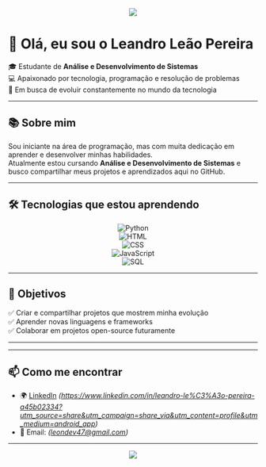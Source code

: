 <!-- Banner -->
<div align="center">
  <img src="https://capsule-render.vercel.app/api?type=wave&color=0:6A5ACD,100:00BFFF&height=200&section=header&text=Leandro%20Leão%20Pereira&fontSize=40&fontColor=ffffff&animation=fadeIn&fontAlignY=35" />
</div>

# 👋 Olá, eu sou o Leandro Leão Pereira  

🎓 Estudante de **Análise e Desenvolvimento de Sistemas**  
💻 Apaixonado por tecnologia, programação e resolução de problemas  
🚀 Em busca de evoluir constantemente no mundo da tecnologia  

---

## 📚 Sobre mim  
Sou iniciante na área de programação, mas com muita dedicação em aprender e desenvolver minhas habilidades.  
Atualmente estou cursando **Análise e Desenvolvimento de Sistemas** e busco compartilhar meus projetos e aprendizados aqui no GitHub.  

---

## 🛠️ Tecnologias que estou aprendendo  

<div align="center">

![Python](https://img.shields.io/badge/Python-3776AB?style=for-the-badge&logo=python&logoColor=white)  
![HTML](https://img.shields.io/badge/HTML5-E34F26?style=for-the-badge&logo=html5&logoColor=white)  
![CSS](https://img.shields.io/badge/CSS3-1572B6?style=for-the-badge&logo=css3&logoColor=white)  
![JavaScript](https://img.shields.io/badge/JavaScript-F7DF1E?style=for-the-badge&logo=javascript&logoColor=black)  
![SQL](https://img.shields.io/badge/SQL-4479A1?style=for-the-badge&logo=mysql&logoColor=white)  

</div>

---

## 📌 Objetivos  
✅ Criar e compartilhar projetos que mostrem minha evolução  
✅ Aprender novas linguagens e frameworks  
✅ Colaborar em projetos open-source futuramente  

---

---

## 📫 Como me encontrar  
- 🌍 [LinkedIn](https://www.linkedin.com/) *(https://www.linkedin.com/in/leandro-le%C3%A3o-pereira-a45b02334?utm_source=share&utm_campaign=share_via&utm_content=profile&utm_medium=android_app)*  
- 📧 Email: *(leondev47@gmail.com)*  

---

<!-- Rodapé animado -->
<div align="center">
  <img src="https://capsule-render.vercel.app/api?type=waving&color=0:00BFFF,100:6A5ACD&height=100&section=footer"/>
</div>